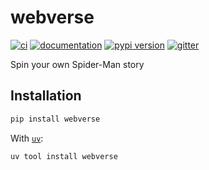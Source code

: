 # webverse

[![ci](https://github.com/vandyG/webverse/workflows/ci/badge.svg)](https://github.com/vandyG/webverse/actions?query=workflow%3Aci)
[![documentation](https://img.shields.io/badge/docs-mkdocs-708FCC.svg?style=flat)](https://vandyG.github.io/webverse/)
[![pypi version](https://img.shields.io/pypi/v/webverse.svg)](https://pypi.org/project/webverse/)
[![gitter](https://img.shields.io/badge/matrix-chat-4DB798.svg?style=flat)](https://app.gitter.im/#/room/#webverse:gitter.im)

Spin your own Spider-Man story

## Installation

```bash
pip install webverse
```

With [`uv`](https://docs.astral.sh/uv/):

```bash
uv tool install webverse
```
